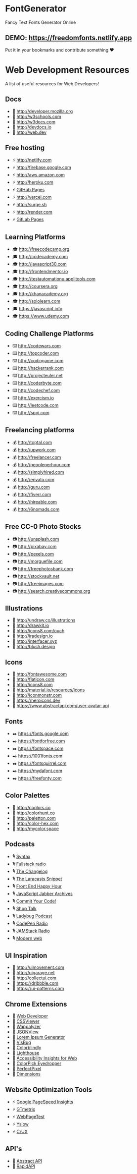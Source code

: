 # FontGenerator
Fancy Text Fonts Generator Online

## DEMO: https://freedomfonts.netlify.app

Put it in your bookmarks and contribute something ❤️

# Web Development Resources
A list of useful resources for Web Developers!  

## Docs

* 📓 http://developer.mozilla.org
* 📓 http://w3schools.com
* 📓 http://w3docs.com
* 📓 http://devdocs.io
* 📓 http://web.dev

## Free hosting

* ⚡️ http://netlify.com
* ⚡️ http://firebase.google.com
* ⚡️ http://aws.amazon.com
* ⚡️ http://heroku.com
* ⚡️ [GitHub Pages](http://pages.github.com)
* ⚡️ http://vercel.com
* ⚡️ http://surge.sh
* ⚡️ http://render.com
* ⚡️ [GitLab Pages](https://docs.gitlab.com/ee/user/project/pages)

## Learning Platforms

* 🎓 http://freecodecamp.org
* 🎓 http://codecademy.com
* 🎓 http://javascript30.com
* 🎓 http://frontendmentor.io
* 🎓 http://testautomationu.applitools.com
* 🎓 http://coursera.org
* 🎓 http://khanacademy.org
* 🎓 http://sololearn.com
* 🎓 https://javascript.info
* 🎓 https://www.udemy.com

## Coding Challenge Platforms

* ⌨️ http://codewars.com
* ⌨️ http://topcoder.com
* ⌨️ http://codingame.com
* ⌨️ http://hackerrank.com
* ⌨️ http://projecteuler.net
* ⌨️ http://coderbyte.com
* ⌨️ http://codechef.com
* ⌨️ http://exercism.io
* ⌨️ http://leetcode.com
* ⌨️ http://spoj.com

## Freelancing platforms

* 💰 http://toptal.com
* 💰 http://upwork.com
* 💰 http://freelancer.com
* 💰 http://peopleperhour.com
* 💰 http://simplyhired.com
* 💰 http://envato.com
* 💰 http://guru.com
* 💰 http://fiverr.com
* 💰 http://hireable.com
* 💰 http://6nomads.com

## Free CC-0 Photo Stocks

* 📷 http://unsplash.com
* 📷 http://pixabay.com
* 📷 http://pexels.com
* 📷 http://morguefile.com
* 📷 http://freephotosbank.com
* 📷 http://stockvault.net
* 📷 http://freeimages.com
* 📷 http://search.creativecommons.org

## Illustrations

* 🌠 http://undraw.co/illustrations
* 🌠 http://drawkit.io
* 🌠 http://icons8.com/ouch
* 🌠 http://iradesign.io
* 🌠 http://interfacer.xyz
* 🌠 http://blush.design

## Icons

* 🍩 http://fontawesome.com
* 🍩 http://flaticon.com
* 🍩 http://icons8.com
* 🍩 http://material.io/resources/icons
* 🍩 http://iconmonstr.com
* 🍩 https://heroicons.dev
* 🍩 https://www.abstractapi.com/user-avatar-api

## Fonts

* ✒️ https://fonts.google.com
* ✒️ https://fontforfree.com
* ✒️ https://fontspace.com
* ✒️ https://1001fonts.com
* ✒️ https://fontsquirrel.com
* ✒️ https://mydafont.com
* ✒️ https://freefonty.com

## Color Palettes

* 🎨 http://coolors.co
* 🎨 http://colorhunt.co
* 🎨 http://paletton.com
* 🎨 http://color-hex.com
* 🎨 http://mycolor.space

## Podcasts

* 🎙 [Syntax](https://syntax.fm)
* 🎙 [Fullstack radio](https://www.fullstackradio.com)
* 🎙 [The Changelog](https://changelog.com/podcast)
* 🎙 [The Laracasts Snippet](https://laracasts.com/podcast)
* 🎙 [Front End Happy Hour](https://frontendhappyhour.com/)
* 🎙 [JavaScript Jabber Archives](https://devchat.tv/podcasts/js-jabber)
* 🎙 [Commit Your Code!](https://anchor.fm/commityourcode)
* 🎙 [Shop Talk](https://shoptalkshow.com)
* 🎙 [Ladybug Podcast](https://www.ladybug.dev)
* 🎙 [CodePen Radio](https://blog.codepen.io/radio)
* 🎙 [JAMStack Radio](https://www.heavybit.com/library/podcasts/jamstack-radio)
* 🎙 [Modern web](https://www.thisdot.co/modern-web)

## UI Inspiration

* 🤔 http://uimovement.com
* 🤔 http://uigarage.net
* 🤔 http://collectui.com
* 🤔 https://dribbble.com
* 🤔 https://ui-patterns.com

## Chrome Extensions

* 🔖 [Web Developer](https://chrome.google.com/webstore/detail/web-developer/bfbameneiokkgbdmiekhjnmfkcnldhhm)
* 🔖 [CSSViewer](https://chrome.google.com/webstore/detail/cssviewer/ggfgijbpiheegefliciemofobhmofgce)
* 🔖 [Wappalyzer](https://chrome.google.com/webstore/detail/wappalyzer/gppongmhjkpfnbhagpmjfkannfbllamg)
* 🔖 [JSONView](https://chrome.google.com/webstore/detail/json-viewer/gbmdgpbipfallnflgajpaliibnhdgobh)
* 🔖 [Lorem Ipsum Generator](https://chrome.google.com/webstore/detail/lorem-ipsum-generator/pglahbfamjiifnafcicdibiiabpakkkb)
* 🔖 [VisBug](https://chrome.google.com/webstore/detail/visbug/cdockenadnadldjbbgcallicgledbeoc)
* 🔖 [Colorblindly](https://chrome.google.com/webstore/detail/colorblindly/floniaahmccleoclneebhhmnjgdfijgg)
* 🔖 [Lighthouse](https://chrome.google.com/webstore/detail/lighthouse/blipmdconlkpinefehnmjammfjpmpbjk)
* 🔖 [Accessibility Insights for Web](https://chrome.google.com/webstore/detail/accessibility-insights-fo/pbjjkligggfmakdaogkfomddhfmpjeni)
* 🔖 [ColorPick Eyedropper](https://chrome.google.com/webstore/detail/colorpick-eyedropper/ohcpnigalekghcmgcdcenkpelffpdolg)
* 🔖 [PerfectPixel](https://chrome.google.com/webstore/detail/perfectpixel-by-welldonec/dkaagdgjmgdmbnecmcefdhjekcoceebi)
* 🔖 [Dimensions](https://chrome.google.com/webstore/detail/dimensions/baocaagndhipibgklemoalmkljaimfdj)

## Website Optimization Tools

* ⚡ [Google PageSpeed Insights](https://developers.google.com/speed/pagespeed/insights)
* ⚡ [GTmetrix](https://gtmetrix.com)
* ⚡ [WebPageTest](https://www.webpagetest.org)
* ⚡ [Yslow](http://yslow.org)
* ⚡ [CrUX](https://crux.run)

## API's
* 🤖 [Abstract API](https://www.abstractapi.com)
* 🤖 [RapidAPI](https://www.rapidapi.com)
